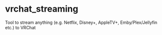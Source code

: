 # vrchat_streaming
Tool to stream anything (e.g. Netflix, Disney+, AppleTV+, Emby/Plex/Jellyfin etc.) to VRChat

